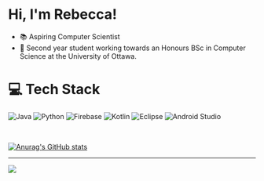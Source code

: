# Hi, I'm Rebecca!
- 📚 Aspiring Computer Scientist <br>
- 🌱 Second year student working towards an Honours BSc in Computer Science at the University of Ottawa.<br>


# 💻 Tech Stack
![Java](https://img.shields.io/badge/java-%23ED8B00.svg?style=for-the-badge&logo=openjdk&logoColor=white) ![Python](https://img.shields.io/badge/python-3670A0?style=for-the-badge&logo=python&logoColor=ffdd54) ![Firebase](https://img.shields.io/badge/firebase-a08021?style=for-the-badge&logo=firebase&logoColor=ffcd34) ![Kotlin](https://img.shields.io/badge/kotlin-%237F52FF.svg?style=for-the-badge&logo=kotlin&logoColor=white) ![Eclipse](https://img.shields.io/badge/Eclipse-FE7A16.svg?style=for-the-badge&logo=Eclipse&logoColor=white) ![Android Studio](https://img.shields.io/badge/android%20studio-346ac1?style=for-the-badge&logo=android%20studio&logoColor=white)

<br/>

[![Anurag's GitHub stats](https://github-readme-stats.vercel.app/api?username=rlbeagley)](https://github.com/anuraghazra/github-readme-stats&show_icons=true&theme=dracula)



---
[![](https://visitcount.itsvg.in/api?id=rlbeagley&icon=0&color=10)](https://visitcount.itsvg.in)

<!-- Proudly created with GPRM ( https://gprm.itsvg.in ) -->
